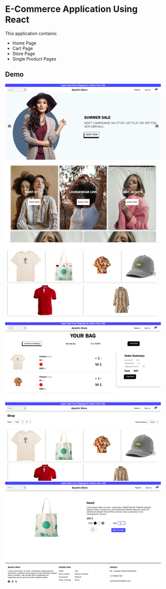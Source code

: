 # E-Commerce Application Using React
This application contains: 
- Home Page
- Cart Page 
- Store Page 
- Single Product Pages


## Demo
![Alt text](/public/assets/im1.png)
![Alt text](/public/assets/im2.png)
![Alt text](/public/assets/im3.png)
![Alt text](/public/assets/im4.png)
![Alt text](/public/assets/im5.png)
![Alt text](/public/assets/im6.png)
![Alt text](/public/assets/im7.png)